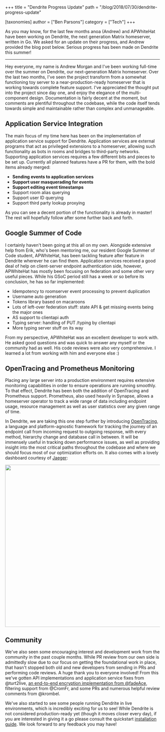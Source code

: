 +++
title = "Dendrite Progress Update"
path = "/blog/2018/07/30/dendrite-progress-update"

[taxonomies]
author = ["Ben Parsons"]
category = ["Tech"]
+++

As you may know, for the last few months anoa (Andrew) and APWhiteHat have been working on Dendrite, the next generation Matrix homeserver, written in Go. We asked for an update on their progress, and Andrew provided the blog post below. Serious progress has been made on Dendrite this summer!

<hr />

Hey everyone, my name is Andrew Morgan and I've been working full-time over the summer on Dendrite, our next-generation Matrix homeserver. Over the last two months, I've seen the project transform from a somewhat functioning toy server to a near-production-ready homeserver that is working towards complete feature support. I've appreciated the thought put into the project since day one, and enjoy the elegance of the multi-component design. Documentation is fairly decent at the moment, but comments are plentiful throughout the codebase, while the code itself tends towards simple and maintainable rather than complex and unmanageable.

<h2>Application Service Integration
</h2>
The main focus of my time here has been on the implementation of application service support for Dendrite. Application services are external programs that act as privileged extensions to a homeserver, allowing such functionality as bots in rooms and bridges to third-party networks. Supporting application services requires a few different bits and pieces to be set up. Currently all planned features have a PR for them, with the bold items already merged:

<ul>
 	<li><strong>Sending events to application services</strong></li>
 	<li><strong>Support user masquerading for events</strong></li>
 	<li><strong>Support editing event timestamps</strong></li>
 	<li>Support room alias querying</li>
 	<li>Support user ID querying
</li>
 	<li>Support third party lookup proxying
</li>
</ul>
As you can see a decent portion of the functionality is already in master! The rest will hopefully follow after some further back and forth.

<h2>Google Summer of Code
</h2>
I certainly haven't been going at this all on my own. Alongside extensive help from Erik, who's been mentoring me, our resident Google Summer of Code student, APWhiteHat, has been tackling feature after feature in Dendrite wherever he can find them. Application services received a good deal of help on client-server endpoint authentication side, however, APWhiteHat has mostly been focusing on federation and some other very useful pieces. While his GSoC period still has a week or so before its conclusion, he has so far implemented:

<ul>
 	<li style="font-weight: 400;">Idempotency to roomserver event processing to prevent duplication
</li>
 	<li style="font-weight: 400;">Username auto generation
</li>
 	<li style="font-weight: 400;">Tokens library based on macaroons
</li>
 	<li style="font-weight: 400;">Lots of left-over federation stuff: state API &amp; get missing events being the major ones
</li>
 	<li style="font-weight: 400;">AS support to clientapi auth
</li>
 	<li style="font-weight: 400;">Typing server: handling of PUT /typing by clientapi
</li>
 	<li style="font-weight: 400;">More typing server stuff on its way
</li>
</ul>
From my perspective, APWhiteHat was an excellent developer to work with. He asked good questions and was quick to answer any myself or the community had as well. His code reviews were also very comprehensive. I learned a lot from working with him and everyone else :)

<h2>OpenTracing and Prometheus Monitoring
</h2>
Placing any large server into a production environment requires extensive monitoring capabilities in order to ensure operations are running smoothly. To that effect, Dendrite has been both the addition of OpenTracing and Prometheus support. Prometheus, also used heavily in Synapse, allows a homeserver operator to track a wide range of data including endpoint usage, resource management as well as user statistics over any given range of time.


In Dendrite, we are taking this one step further by introducing <a href="https://opentracing.io/">OpenTracing</a>, a language and platform-agnostic framework for tracking the journey of an endpoint call from incoming request to outgoing response, with every method, hierarchy change and database call in between. It will be immensely useful in tracking down performance issues, as well as providing insight into the most critical paths throughout the codebase and where we should focus most of our optimization efforts on. It also comes with a lovely dashboard courtesy of <a href="https://www.jaegertracing.io/">Jaeger</a>:


<a href="/blog/wp-content/uploads/2018/07/image1.png"><img class="alignnone size-large wp-image-3432" src="/blog/wp-content/uploads/2018/07/image1-1024x527.png" alt="" width="1024" height="527" /></a>
<h2>Community
</h2>
We've also seen some encouraging interest and development work from the community in the past couple months. While PR review from our own side is admittedly slow due to our focus on getting the foundational work in place, that hasn't stopped both old and new developers from sending in PRs and performing code reviews. A huge thank you to everyone involved! From this we've gotten API implementations and application service fixes from @turt2live, <a href="https://twitter.com/matrixdotorg/status/1022887733931520001">an end-to-end encryption implementation from @fadeAce</a>, filtering support from @CromFr, and some PRs and numerous helpful review comments from @krombel.


We've also started to see some people running Dendrite in live environments, which is incredibly exciting for us to see! While Dendrite is not considered production-ready yet (though it moves closer every day), if you are interested in giving it a go please consult the quickstart <a href="https://github.com/matrix-org/dendrite/blob/master/INSTALL.md">installation guide</a>. We look forward to any feedback you may have!
